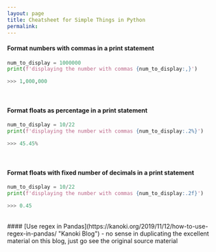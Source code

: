 ```yaml
---
layout: page
title: Cheatsheet for Simple Things in Python
permalink: 
---
```


#### Format numbers with commas in a print statement
```python
num_to_display = 1000000
print(f'displaying the number with commas {num_to_display:,}')

>>> 1,000,000
```
<br/>

#### Format floats as percentage in a print statement
```python
num_to_display = 10/22
print(f'displaying the number with commas {num_to_display:.2%}')

>>> 45.45%
```
<br/>

#### Format floats with fixed number of decimals in a print statement
```python
num_to_display = 10/22
print(f'displaying the number with commas {num_to_display:.2f}')

>>> 0.45
```
<br>
#### [Use regex in Pandas](https://kanoki.org/2019/11/12/how-to-use-regex-in-pandas/ "Kanoki Blog") - no sense in duplicating the excellent material on this blog, just go see the original source material